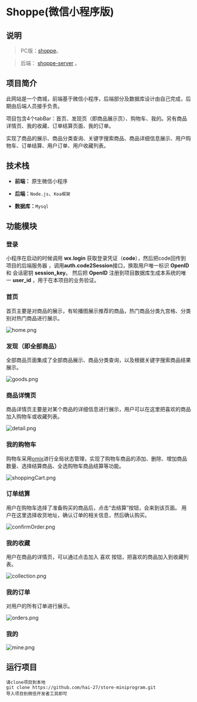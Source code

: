 # Shoppe(微信小程序版)

## 说明

> PC版：[shoppe]( https://github.com/chao0225/shoppe_vue_pc )。

> 后端： [shoppe-server](https://github.com/chao0225/shoppe-server) 。

## 项目简介

此网站是一个商城，前端基于微信小程序，后端部分及数据库设计由自己完成，后期由后端人员接手负责。

项目包含4个tabBar：首页、发现页（即商品展示页）、购物车、我的。另有商品详情页、我的收藏、订单结算页面、我的订单。

实现了商品的展示、商品分类查询、关键字搜索商品、商品详细信息展示、用户购物车、订单结算、用户订单、用户收藏列表。

## 技术栈

- **前端：** 原生微信小程序

- **后端：**`Node.js`、`Koa框架`

- **数据库：**`Mysql`

## 功能模块

### 登录

小程序在启动的时候调用 **wx.login** 获取登录凭证（**code**），然后把code回传到项目的后端服务器 ，调用**auth.code2Session**接口，换取用户唯一标识 **OpenID** 和 会话密钥 **session_key**。 然后把 **OpenID** 注册到项目数据库生成本系统的唯一 **user_id** ，用于在本项目的业务验证。

### 首页

首页主要是对商品的展示，有轮播图展示推荐的商品，热门商品分类九宫格、分类别对热门商品进行展示。

![](https://images.gitee.com/uploads/images/2020/0401/161111_eef9d51b_6502229.png "home.png")

### 发现（即全部商品）

全部商品页面集成了全部商品展示、商品分类查询，以及根据关键字搜索商品结果展示。

![](https://images.gitee.com/uploads/images/2020/0401/161740_47485f62_6502229.png "goods.png")

### 商品详情页

商品详情页主要是对某个商品的详细信息进行展示，用户可以在这里把喜欢的商品加入购物车或收藏列表。

![](https://images.gitee.com/uploads/images/2020/0401/161817_1ca7835d_6502229.png "detail.png")

### 我的购物车

购物车采用[omix](https://github.com/Tencent/omi)进行全局状态管理，实现了购物车商品的添加、删除、增加商品数量、选择结算商品、全选购物车商品结算等功能。

![](https://images.gitee.com/uploads/images/2020/0401/161830_131f4776_6502229.png "shoppingCart.png")

### 订单结算

用户在购物车选择了准备购买的商品后，点击“去结算”按钮，会来到该页面。
用户在这里选择收货地址，确认订单的相关信息，然后确认购买。

![](https://images.gitee.com/uploads/images/2020/0401/161845_65e9733b_6502229.png "confirmOrder.png")

### 我的收藏

用户在商品的详情页，可以通过点击加入 喜欢 按钮，把喜欢的商品加入到收藏列表。

![](https://images.gitee.com/uploads/images/2020/0401/161900_5d526a39_6502229.png "collection.png")

### 我的订单

对用户的所有订单进行展示。

![](https://images.gitee.com/uploads/images/2020/0401/161912_d96ab272_6502229.png "orders.png")

### 我的

![](https://images.gitee.com/uploads/images/2020/0401/161923_06f4eb76_6502229.png "mine.png")

## 运行项目

```
请clone项目到本地
git clone https://github.com/hai-27/store-miniprogram.git
导入项目到微信开发者工具即可
```
